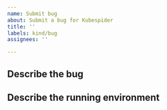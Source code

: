 ```yaml
---
name: Submit bug
about: Submit a bug for Kubespider
title: ''
labels: kind/bug
assignees: ''

---
```


## Describe the bug


## Describe the running environment
<!--
Template: Runing OS, Kuberspider version ...
-->


